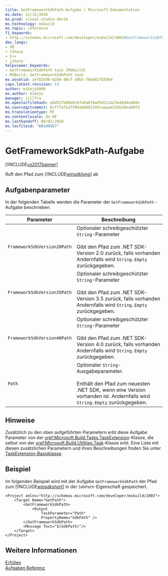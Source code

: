 ```yaml
---
title: GetFrameworkSdkPath-Aufgabe | Microsoft-Dokumentation
ms.date: 11/15/2016
ms.prod: visual-studio-dev14
ms.technology: msbuild
ms.topic: reference
f1_keywords:
- http://schemas.microsoft.com/developer/msbuild/2003#GetFrameworkSdkPath
dev_langs:
- VB
- CSharp
- C++
- jsharp
helpviewer_keywords:
- GetFrameworkSdkPath task [MSBuild]
- MSBuild, GetFrameworkSdkPath task
ms.assetid: 2ef82b98-02b6-40cf-a9b5-f0e882fb5064
caps.latest.revision: 13
author: mikejo5000
ms.author: mikejo
manager: jillfra
ms.openlocfilehash: e6d527b00e8cbfe6a6f4ad5d112a23e46d4edb8e
ms.sourcegitcommit: 6cfffa72af599a9d667249caaaa411bb28ea69fd
ms.translationtype: MT
ms.contentlocale: de-DE
ms.lasthandoff: 09/02/2020
ms.locfileid: "68149567"
---
```

# <a name="getframeworksdkpath-task"></a>GetFrameworkSdkPath-Aufgabe
[!INCLUDE[vs2017banner](../includes/vs2017banner.md)]

Ruft den Pfad zum [!INCLUDE[winsdklong](../includes/winsdklong-md.md)] ab  
  
## <a name="task-parameters"></a>Aufgabenparameter  
 In der folgenden Tabelle werden die Parameter der `GetFrameworkSdkPath` -Aufgabe beschrieben.  
  
|Parameter|Beschreibung|  
|---------------|-----------------|  
|`FrameworkSdkVersion20Path`|Optionaler schreibgeschützter `String`-Parameter<br /><br /> Gibt den Pfad zum .NET SDK-Version 2.0 zurück, falls vorhanden Andernfalls wird `String.Empty` zurückgegeben.|  
|`FrameworkSdkVersion35Path`|Optionaler schreibgeschützter `String`-Parameter<br /><br /> Gibt den Pfad zum .NET SDK-Version 3.5 zurück, falls vorhanden Andernfalls wird `String.Empty` zurückgegeben.|  
|`FrameworkSdkVersion40Path`|Optionaler schreibgeschützter `String`-Parameter<br /><br /> Gibt den Pfad zum .NET SDK-Version 4.0 zurück, falls vorhanden Andernfalls wird `String.Empty` zurückgegeben.|  
|`Path`|Optionaler `String`-Ausgabeparameter.<br /><br /> Enthält den Pfad zum neuesten .NET SDK, wenn eine Version vorhanden ist. Andernfalls wird `String.Empty` zurückgegeben.|  
  
## <a name="remarks"></a>Hinweise  
 Zusätzlich zu den oben aufgeführten Parametern erbt diese Aufgabe Parameter von der <xref:Microsoft.Build.Tasks.TaskExtension>-Klasse, die selbst von der <xref:Microsoft.Build.Utilities.Task>-Klasse erbt. Eine Liste mit diesen zusätzlichen Parametern und ihren Beschreibungen finden Sie unter [TaskExtension-Basisklasse](../msbuild/taskextension-base-class.md).  
  
## <a name="example"></a>Beispiel  
 Im folgenden Beispiel wird mit der Aufgabe `GetFrameworkSdkPath` der Pfad zum [!INCLUDE[winsdkshort](../includes/winsdkshort-md.md)] in der `SdkPath`-Eigenschaft gespeichert.  
  
```  
<Project xmlns="http://schemas.microsoft.com/developer/msbuild/2003">  
    <Target Name="GetPath">  
        <GetFrameworkSdkPath>  
            <Output  
                TaskParameter="Path"  
                PropertyName="SdkPath" />  
        </GetFrameworkSdkPath>  
        <Message Text="$(SdkPath)"/>  
    </Target>  
</Project>  
```  
  
## <a name="see-also"></a>Weitere Informationen  
 [Erfüllen](../msbuild/msbuild-tasks.md)   
 [Aufgaben Referenz](../msbuild/msbuild-task-reference.md)
